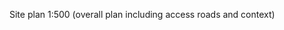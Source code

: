 Site plan <span class="highlight-red">1:500</span>
(overall plan including access roads and context)
